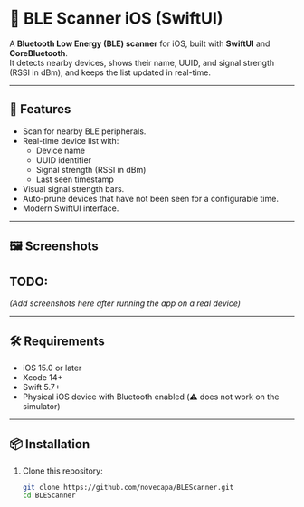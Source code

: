 # 📡 BLE Scanner iOS (SwiftUI)

A **Bluetooth Low Energy (BLE) scanner** for iOS, built with **SwiftUI** and **CoreBluetooth**.  
It detects nearby devices, shows their name, UUID, and signal strength (RSSI in dBm), and keeps the list updated in real-time.

---

## 🚀 Features
- Scan for nearby BLE peripherals.
- Real-time device list with:
  - Device name
  - UUID identifier
  - Signal strength (RSSI in dBm)
  - Last seen timestamp
- Visual signal strength bars.
- Auto-prune devices that have not been seen for a configurable time.
- Modern SwiftUI interface.

---

## 🖼️ Screenshots

## TODO: 
*(Add screenshots here after running the app on a real device)*

---

## 🛠️ Requirements
- iOS 15.0 or later
- Xcode 14+
- Swift 5.7+
- Physical iOS device with Bluetooth enabled (⚠️ does not work on the simulator)

---

## 📦 Installation

1. Clone this repository:
   ```bash
   git clone https://github.com/novecapa/BLEScanner.git
   cd BLEScanner
